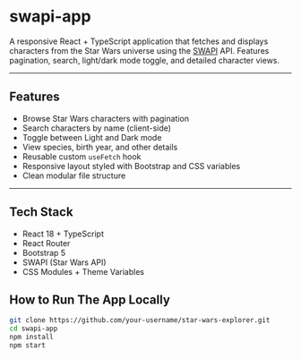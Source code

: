 # swapi-app

A responsive React + TypeScript application that fetches and displays characters from the Star Wars universe using the [SWAPI](https://swapi.dev/) API. Features pagination, search, light/dark mode toggle, and detailed character views.

---

##  Features

-  Browse Star Wars characters with pagination
-  Search characters by name (client-side)
-  Toggle between Light and Dark mode
-  View species, birth year, and other details
-  Reusable custom `useFetch` hook
-  Responsive layout styled with Bootstrap and CSS variables
-  Clean modular file structure

---

##  Tech Stack

- React 18 + TypeScript
- React Router
- Bootstrap 5
- SWAPI (Star Wars API)
- CSS Modules + Theme Variables

##  How to Run The App Locally


```bash
git clone https://github.com/your-username/star-wars-explorer.git
cd swapi-app
npm install
npm start
